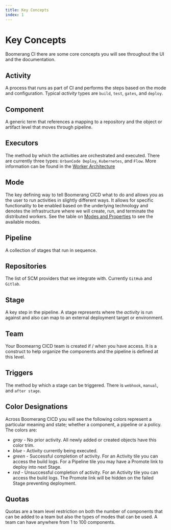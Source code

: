 ```yaml
---
title: Key Concepts
index: 1
---
```


# Key Concepts

Boomerang CI there are some core concepts you will see throughout the UI and the documentation.

## Activity

A process that runs as part of CI and performs the steps based on the mode and configuration. Typical _activity_ types are `build`, `test`, `gates`, and `deploy`.

## Component

A generic term that references a mapping to a repository and the object or artifact level that moves through pipeline.

## Executors

The method by which the activities are orchestrated and executed. There are currently three types: `UrbanCode Deploy`, `Kubernetes`, and `Flow`. More information can be found in the [Worker Architecture](/boomerang-cicd/architecture/worker-and-executor-architecture)

## Mode

The key defining way to tell Boomerang CICD what to do and allows you as the user to run activities in slightly different ways. It allows for specific functionality to be enabled based on the underlying technology and denotes the infrastructure where we will create, run, and terminate the distributed workers. See the table on [Modes and Properties](/boomerang-cicd/how-to-guide/modes-and-properties) to see the available modes.

## Pipeline

A collection of stages that run in sequence.

## Repositories

The list of SCM providers that we integrate with. Currently `GitHub` and `Gitlab`.

## Stage

A key step in the pipeline. A stage represents where the _activity_ is run against and also can map to an external deployment target or environment.

## Team

Your Boomearng CICD team is created if / when you have access. It is a construct to help organize the components and the pipeline is defined at this level.

## Triggers

The method by which a stage can be triggered. There is `webhook`, `manual`, and `after stage`.

## Color Designations

Across Boomerang CICD you will see the following colors represent a particular meaning and state; whether a component, a pipeline or a policy. The colors are:

- _gray_ - No prior activity. All newly added or created objects have this color trim.
- _blue_ - Activity currently being executed.
- _green_ - Successful completion of activity. For an Activity tile you can access the build logs. For a Pipeline tile you may have a Promote link to deploy into next Stage.
- _red_ - Unsuccessful completion of activity. For an Activity tile you can access the build logs. The Promote link will be hidden on the failed Stage preventing deployment.

## Quotas

Quotas are a team level restriction on both the number of components that can be added to a team but also the types of modes that can be used. A team can have anywhere from 1 to 100 components.